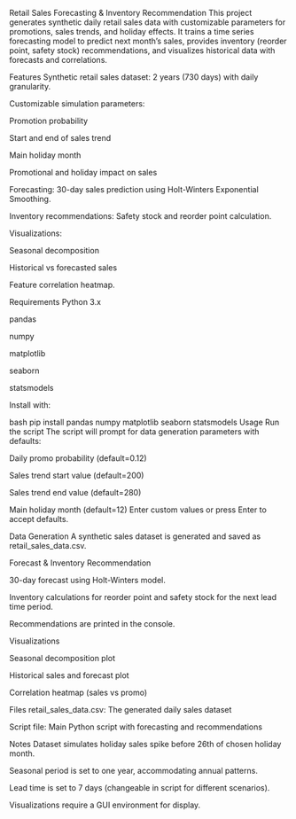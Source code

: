 Retail Sales Forecasting & Inventory Recommendation
This project generates synthetic daily retail sales data with customizable parameters for promotions, sales trends, and holiday effects. It trains a time series forecasting model to predict next month’s sales, provides inventory (reorder point, safety stock) recommendations, and visualizes historical data with forecasts and correlations.

Features
Synthetic retail sales dataset: 2 years (730 days) with daily granularity.

Customizable simulation parameters:

Promotion probability

Start and end of sales trend

Main holiday month

Promotional and holiday impact on sales

Forecasting: 30-day sales prediction using Holt-Winters Exponential Smoothing.

Inventory recommendations: Safety stock and reorder point calculation.

Visualizations:

Seasonal decomposition

Historical vs forecasted sales

Feature correlation heatmap.

Requirements
Python 3.x

pandas

numpy

matplotlib

seaborn

statsmodels

Install with:

bash
pip install pandas numpy matplotlib seaborn statsmodels
Usage
Run the script
The script will prompt for data generation parameters with defaults:

Daily promo probability (default=0.12)

Sales trend start value (default=200)

Sales trend end value (default=280)

Main holiday month (default=12)
Enter custom values or press Enter to accept defaults.

Data Generation
A synthetic sales dataset is generated and saved as retail_sales_data.csv.

Forecast & Inventory Recommendation

30-day forecast using Holt-Winters model.

Inventory calculations for reorder point and safety stock for the next lead time period.

Recommendations are printed in the console.

Visualizations

Seasonal decomposition plot

Historical sales and forecast plot

Correlation heatmap (sales vs promo)

Files
retail_sales_data.csv: The generated daily sales dataset

Script file: Main Python script with forecasting and recommendations

Notes
Dataset simulates holiday sales spike before 26th of chosen holiday month.

Seasonal period is set to one year, accommodating annual patterns.

Lead time is set to 7 days (changeable in script for different scenarios).

Visualizations require a GUI environment for display.